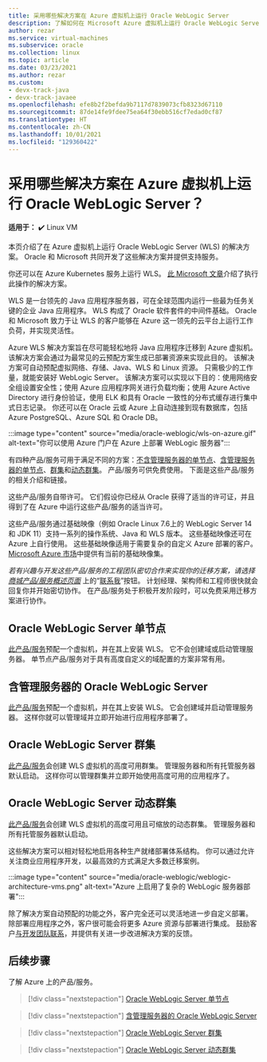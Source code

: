 ```yaml
---
title: 采用哪些解决方案在 Azure 虚拟机上运行 Oracle WebLogic Server
description: 了解如何在 Microsoft Azure 虚拟机上运行 Oracle WebLogic Server。
author: rezar
ms.service: virtual-machines
ms.subservice: oracle
ms.collection: linux
ms.topic: article
ms.date: 03/23/2021
ms.author: rezar
ms.custom:
- devx-track-java
- devx-track-javaee
ms.openlocfilehash: efe8b2f2befda9b7117d7839073cfb8323d67110
ms.sourcegitcommit: 87de14fe9fdee75ea64f30ebb516cf7edad0cf87
ms.translationtype: HT
ms.contentlocale: zh-CN
ms.lasthandoff: 10/01/2021
ms.locfileid: "129360422"
---
```

# <a name="what-are-solutions-for-running-oracle-weblogic-server-on-azure-virtual-machines"></a>采用哪些解决方案在 Azure 虚拟机上运行 Oracle WebLogic Server？

**适用于：** :heavy_check_mark: Linux VM 

本页介绍了在 Azure 虚拟机上运行 Oracle WebLogic Server (WLS) 的解决方案。 Oracle 和 Microsoft 共同开发了这些解决方案并提供支持服务。

你还可以在 Azure Kubernetes 服务上运行 WLS。 [此 Microsoft 文章](./weblogic-aks.md)介绍了执行此操作的解决方案。

WLS 是一台领先的 Java 应用程序服务器，可在全球范围内运行一些最为任务关键的企业 Java 应用程序。 WLS 构成了 Oracle 软件套件的中间件基础。 Oracle 和 Microsoft 致力于让 WLS 的客户能够在 Azure 这一领先的云平台上运行工作负荷，并实现灵活性。

Azure WLS 解决方案旨在尽可能轻松地将 Java 应用程序迁移到 Azure 虚拟机。 该解决方案会通过为最常见的云预配方案生成已部署资源来实现此目的。 该解决方案可自动预配虚拟网络、存储、Java、WLS 和 Linux 资源。 只需极少的工作量，就能安装好 WebLogic Server。 该解决方案可以实现以下目的：使用网络安全组设置安全性；使用 Azure 应用程序网关进行负载均衡；使用 Azure Active Directory 进行身份验证，使用 ELK 和具有 Oracle 一致性的分布式缓存进行集中式日志记录。 你还可以在 Oracle 云或 Azure 上自动连接到现有数据库，包括 Azure PostgreSQL、Azure SQL 和 Oracle DB。 

:::image type="content" source="media/oracle-weblogic/wls-on-azure.gif" alt-text="你可以使用 Azure 门户在 Azure 上部署 WebLogic 服务器":::

有四种产品/服务可用于满足不同的方案：[不含管理服务器的单节点](https://portal.azure.com/#create/oracle.20191001-arm-oraclelinux-wls20191001-arm-oraclelinux-wls)、[含管理服务器的单节点](https://portal.azure.com/#create/oracle.20191009-arm-oraclelinux-wls-admin20191009-arm-oraclelinux-wls-admin)、[群集](https://portal.azure.com/#create/oracle.20191007-arm-oraclelinux-wls-cluster20191007-arm-oraclelinux-wls-cluster)和[动态群集](https://portal.azure.com/#create/oracle.20191021-arm-oraclelinux-wls-dynamic-cluster20191021-arm-oraclelinux-wls-dynamic-cluster)。 产品/服务可供免费使用。 下面是这些产品/服务的相关介绍和链接。

这些产品/服务自带许可。 它们假设你已经从 Oracle 获得了适当的许可证，并且得到了在 Azure 中运行这些产品/服务的适当许可。

这些产品/服务通过基础映像（例如 Oracle Linux 7.6上的 WebLogic Server 14 和 JDK 11）支持一系列的操作系统、Java 和 WLS 版本。 这些基础映像还可在 Azure 上自行使用。 这些基础映像适用于需要复杂的自定义 Azure 部署的客户。 [Microsoft Azure 市场](https://azuremarketplace.microsoft.com/marketplace/apps?search=WebLogic%20Server%20Base%20Image&page=1)中提供有当前的基础映像集。

_若有兴趣与开发这些产品/服务的工程团队密切合作来实现你的迁移方案，请选择 [商城产品/服务概述页面](https://azuremarketplace.microsoft.com/marketplace/apps/oracle.oraclelinux-wls-cluster?tab=Overview)_ 上的“[联系我](https://azuremarketplace.microsoft.com/marketplace/apps/oracle.oraclelinux-wls-cluster?tab=Overview)”按钮。 计划经理、架构师和工程师很快就会回复你并开始密切协作。 在产品/服务处于积极开发阶段时，可以免费采用迁移方案进行协作。

## <a name="oracle-weblogic-server-single-node"></a>Oracle WebLogic Server 单节点

[此产品/服务](https://portal.azure.com/#create/oracle.20191001-arm-oraclelinux-wls20191001-arm-oraclelinux-wls)预配一个虚拟机，并在其上安装 WLS。 它不会创建域或启动管理服务器。 单节点产品/服务对于具有高度自定义的域配置的方案非常有用。

## <a name="oracle-weblogic-server-with-admin-server"></a>含管理服务器的 Oracle WebLogic Server

[此产品/服务](https://portal.azure.com/#create/oracle.20191009-arm-oraclelinux-wls-admin20191009-arm-oraclelinux-wls-admin)预配一个虚拟机，并在其上安装 WLS。 它会创建域并启动管理服务器。 这样你就可以管理域并立即开始进行应用程序部署了。

## <a name="oracle-weblogic-server-cluster"></a>Oracle WebLogic Server 群集

[此产品/服务](https://portal.azure.com/#create/oracle.20191007-arm-oraclelinux-wls-cluster20191007-arm-oraclelinux-wls-cluster)会创建 WLS 虚拟机的高度可用群集。 管理服务器和所有托管服务器默认启动。 这样你可以管理群集并立即开始使用高度可用的应用程序了。

## <a name="oracle-weblogic-server-dynamic-cluster"></a>Oracle WebLogic Server 动态群集

[此产品/服务](https://portal.azure.com/#create/oracle.20191021-arm-oraclelinux-wls-dynamic-cluster20191021-arm-oraclelinux-wls-dynamic-cluster)会创建 WLS 虚拟机的高度可用且可缩放的动态群集。 管理服务器和所有托管服务器默认启动。

这些解决方案可以相对轻松地启用各种生产就绪部署体系结构。 你可以通过允许关注商业应用程序开发，以最高效的方式满足大多数迁移案例。

:::image type="content" source="media/oracle-weblogic/weblogic-architecture-vms.png" alt-text="Azure 上启用了复杂的 WebLogic 服务器部署":::

除了解决方案自动预配的功能之外，客户完全还可以灵活地进一步自定义部署。 除部署应用程序之外，客户很可能会将更多 Azure 资源与部署进行集成。 鼓励客户[与开发团队联系](https://azuremarketplace.microsoft.com/marketplace/apps/oracle.oraclelinux-wls-cluster?tab=Overview)，并提供有关进一步改进解决方案的反馈。

## <a name="next-steps"></a>后续步骤

了解 Azure 上的产品/服务。

> [!div class="nextstepaction"]
> [Oracle WebLogic Server 单节点](https://portal.azure.com/#create/oracle.20191001-arm-oraclelinux-wls20191001-arm-oraclelinux-wls)

> [!div class="nextstepaction"]
> [含管理服务器的 Oracle WebLogic Server](https://portal.azure.com/#create/oracle.20191009-arm-oraclelinux-wls-admin20191009-arm-oraclelinux-wls-admin)

> [!div class="nextstepaction"]
> [Oracle WebLogic Server 群集](https://portal.azure.com/#create/oracle.20191007-arm-oraclelinux-wls-cluster20191007-arm-oraclelinux-wls-cluster)

> [!div class="nextstepaction"]
> [Oracle WebLogic Server 动态群集](https://portal.azure.com/#create/oracle.20191021-arm-oraclelinux-wls-dynamic-cluster20191021-arm-oraclelinux-wls-dynamic-cluster)
